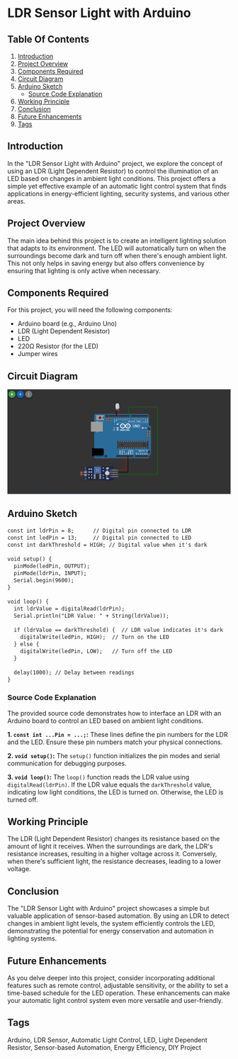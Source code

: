 # LDR Sensor Light with Arduino

## Table Of Contents

1. [Introduction](#introduction)
2. [Project Overview](#project-overview)
3. [Components Required](#components-required)
4. [Circuit Diagram](#circuit-diagram)
5. [Arduino Sketch](#arduino-sketch)
   - [Source Code Explanation](#source-code-explanation)
6. [Working Principle](#working-principle)
7. [Conclusion](#conclusion)
8. [Future Enhancements](#future-enhancements)
9. [Tags](#tags)

## Introduction
In the "LDR Sensor Light with Arduino" project, we explore the concept of using an LDR (Light Dependent Resistor) to control the illumination of an LED based on changes in ambient light conditions. This project offers a simple yet effective example of an automatic light control system that finds applications in energy-efficient lighting, security systems, and various other areas.

## Project Overview
The main idea behind this project is to create an intelligent lighting solution that adapts to its environment. The LED will automatically turn on when the surroundings become dark and turn off when there's enough ambient light. This not only helps in saving energy but also offers convenience by ensuring that lighting is only active when necessary.

## Components Required
For this project, you will need the following components:
- Arduino board (e.g., Arduino Uno)
- LDR (Light Dependent Resistor)
- LED
- 220Ω Resistor (for the LED)
- Jumper wires

## Circuit Diagram
![Circuit Diagram](src/circuit-files/my-circuit-1.png)

## Arduino Sketch
```arduino
const int ldrPin = 8;      // Digital pin connected to LDR
const int ledPin = 13;     // Digital pin connected to LED
const int darkThreshold = HIGH; // Digital value when it's dark

void setup() {
  pinMode(ledPin, OUTPUT);
  pinMode(ldrPin, INPUT);
  Serial.begin(9600);
}

void loop() {
  int ldrValue = digitalRead(ldrPin);
  Serial.println("LDR Value: " + String(ldrValue));

  if (ldrValue == darkThreshold) {  // LDR value indicates it's dark
    digitalWrite(ledPin, HIGH);  // Turn on the LED
  } else {
    digitalWrite(ledPin, LOW);   // Turn off the LED
  }
  
  delay(1000); // Delay between readings
}
```

### Source Code Explanation
The provided source code demonstrates how to interface an LDR with an Arduino board to control an LED based on ambient light conditions.

**1. `const int ...Pin = ...;`:**
These lines define the pin numbers for the LDR and the LED. Ensure these pin numbers match your physical connections.

**2. `void setup()`:**
The `setup()` function initializes the pin modes and serial communication for debugging purposes.

**3. `void loop()`:**
The `loop()` function reads the LDR value using `digitalRead(ldrPin)`. If the LDR value equals the `darkThreshold` value, indicating low light conditions, the LED is turned on. Otherwise, the LED is turned off.

## Working Principle
The LDR (Light Dependent Resistor) changes its resistance based on the amount of light it receives. When the surroundings are dark, the LDR's resistance increases, resulting in a higher voltage across it. Conversely, when there's sufficient light, the resistance decreases, leading to a lower voltage.

## Conclusion
The "LDR Sensor Light with Arduino" project showcases a simple but valuable application of sensor-based automation. By using an LDR to detect changes in ambient light levels, the system efficiently controls the LED, demonstrating the potential for energy conservation and automation in lighting systems.

## Future Enhancements
As you delve deeper into this project, consider incorporating additional features such as remote control, adjustable sensitivity, or the ability to set a time-based schedule for the LED operation. These enhancements can make your automatic light control system even more versatile and user-friendly.

## Tags
Arduino, LDR Sensor, Automatic Light Control, LED, Light Dependent Resistor, Sensor-based Automation, Energy Efficiency, DIY Project
